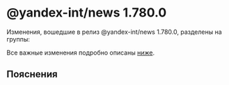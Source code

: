 # @yandex-int/news 1.780.0

<!-- ЧЕЛОВЕЧЕСКОЕ ВСТУПЛЕНИЕ -->

Изменения, вошедшие в релиз @yandex-int/news 1.780.0, разделены на группы:

Все важные изменения подробно описаны [ниже](#Пояснения).

## Пояснения

